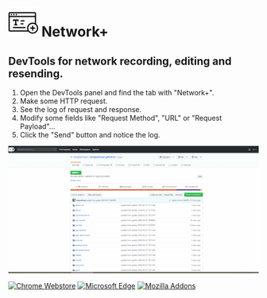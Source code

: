 # <img src="images/icon.svg" height="60px"/> Network+

## DevTools for network recording, editing and resending.
 
1. Open the DevTools panel and find the tab with "Network+".
2. Make some HTTP request.
3. See the log of request and response.
4. Modify some fields like "Request Method", "URL" or "Request Payload"...
5. Click the "Send" button and notice the log.

![screen_recording](images/screen_recording.gif)


[<img alt="Chrome Webstore" src="https://raw.githubusercontent.com/GoogleChrome/webstore-docs/master/images/ChromeWebStore_BadgeWBorder_v2_206x58.png" height="45" />](https://chrome.google.com/webstore/detail/network%2B/nfeeojenagochlldompjclkogikjlhlf)  [<img alt="Microsoft Edge" src="https://developer.microsoft.com/en-us/store/badges/images/English_get-it-from-MS.png" height="45" />](https://microsoftedge.microsoft.com/addons/detail/egffgfkehfhpgdbbghodemkigancefap)  [![Mozilla Addons](https://extensionworkshop.com/assets/img/documentation/publish/get-the-addon-178x60px.dad84b42.png)](https://addons.mozilla.org/firefox/addon/networkplus/)
